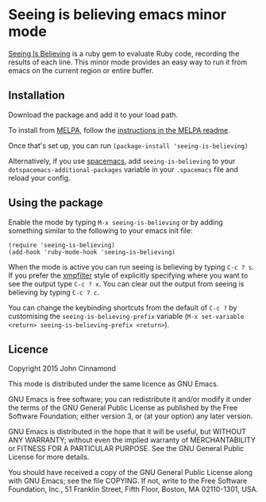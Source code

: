 # Seeing is believing emacs minor mode #

[Seeing Is Believing](https://github.com/JoshCheek/seeing_is_believing)
is a ruby gem to evaluate Ruby code, recording the results of each
line. This minor mode provides an easy way to run it from emacs on the
current region or entire buffer.

## Installation ##

Download the package and add it to your load path.

To install from [MELPA](https://melpa.org/), follow the [instructions in the MELPA readme](https://github.com/melpa/melpa#usage).

Once that's set up, you can run `(package-install 'seeing-is-believing)`

Alternatively, if you use [spacemacs](http://spacemacs.org/), add `seeing-is-believing` to your `dotspacemacs-additional-packages` variable in your `.spacemacs` file and reload your config.

## Using the package ##

Enable the mode by typing `M-x seeing-is-believing` or by adding
something similar to the following to your emacs init file:

```
(require 'seeing-is-believing)
(add-hook 'ruby-mode-hook 'seeing-is-believing)
```

When the mode is active you can run seeing is believing by typing `C-c
? s`. If you prefer the
[xmpfilter](https://rubygems.org/gems/rcodetools/versions/0.8.5.0)
style of explicitly specifying where you want to see the output type
`C-c ? x`. You can clear out the output from seeing is believing by
typing `C-c ? c`.

You can change the keybinding shortcuts from the default of `C-c ?` by
customising the `seeing-is-believing-prefix` variable
(`M-x set-variable <return> seeing-is-believing-prefix <return>`).

## Licence ##

Copyright 2015 John Cinnamond

This mode is distributed under the same licence as GNU Emacs.

GNU Emacs is free software; you can redistribute it and/or modify
it under the terms of the GNU General Public License as published by
the Free Software Foundation; either version 3, or (at your option)
any later version.

GNU Emacs is distributed in the hope that it will be useful,
but WITHOUT ANY WARRANTY; without even the implied warranty of
MERCHANTABILITY or FITNESS FOR A PARTICULAR PURPOSE.  See the
GNU General Public License for more details.

You should have received a copy of the GNU General Public License
along with GNU Emacs; see the file COPYING.  If not, write to the
Free Software Foundation, Inc., 51 Franklin Street, Fifth Floor,
Boston, MA 02110-1301, USA.
